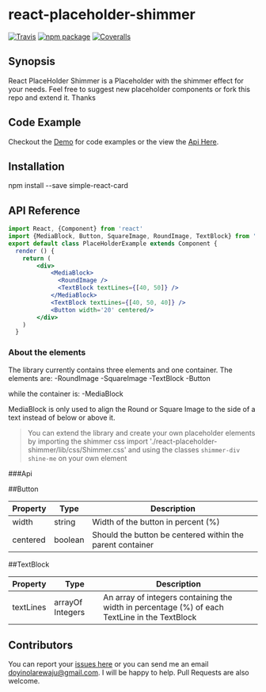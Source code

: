 # react-placeholder-shimmer

[![Travis][build-badge]][build]
[![npm package][npm-badge]][npm]
[![Coveralls][coveralls-badge]][coveralls]

## Synopsis
React PlaceHolder Shimmer is a Placeholder with the shimmer effect for your needs. Feel free to suggest new placeholder components or fork this repo and extend it. Thanks

## Code Example
Checkout the [Demo](https://octo.azurewebsites.net/doyin/react-placeholder-shimmer) for code examples or the view the [Api Here](https://gate3.github.io/react-placeholder-shimmer/).

## Installation

npm install --save simple-react-card

## API Reference
```jsx
import React, {Component} from 'react'
import {MediaBlock, Button, SquareImage, RoundImage, TextBlock} from '../../src'
export default class PlaceHolderExample extends Component {
  render () {
    return (
        <div>
            <MediaBlock>
              <RoundImage />
              <TextBlock textLines={[40, 50]} />
            </MediaBlock>
            <TextBlock textLines={[40, 50, 40]} />
            <Button width='20' centered/>
        </div>
    )
  }
```
### About the elements
The library currently contains three elements and one container. The elements are:
-RoundImage
-SquareImage
-TextBlock
-Button

while the container is:
-MediaBlock

MediaBlock is only used to align the Round or Square Image to the side of a text instead of below or above it. 

>You can extend the library and create your own placeholder elements by importing the shimmer css import './react-placeholder-shimmer/lib/css/Shimmer.css' and using the classes `shimmer-div shine-me` on your own element

###Api

##Button

| Property | Type | Description |
| --- | --- | --- |
| width | string | Width of the button in percent (%)|
| centered | boolean | Should the button be centered within the parent container |

##TextBlock

| Property | Type | Description |
| --- | --- | --- |
| textLines | arrayOf Integers | An array of integers containing the width in percentage (%) of each TextLine in the TextBlock |

## Contributors

You can report your [issues here](https://github.com/gate3/react-placeholder-shimmer/issues) or you can send me an email doyinolarewaju@gmail.com. I will be happy to help. Pull Requests are also welcome.

[build-badge]: https://img.shields.io/travis/user/repo/master.png?style=flat-square
[build]: https://travis-ci.org/user/repo

[npm-badge]: https://img.shields.io/npm/v/npm-package.png?style=flat-square
[npm]: https://www.npmjs.org/package/npm-package

[coveralls-badge]: https://img.shields.io/coveralls/user/repo/master.png?style=flat-square
[coveralls]: https://coveralls.io/github/user/repo
